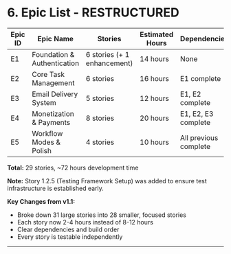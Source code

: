 # 6. Epic List - RESTRUCTURED

| Epic ID | Epic Name | Stories | Estimated Hours | Dependencies | Status |
|---------|-----------|---------|-----------------|--------------|--------|
| E1 | Foundation & Authentication | 6 stories (+ 1 enhancement) | 14 hours | None | ✅ **COMPLETE** |
| E2 | Core Task Management | 6 stories | 16 hours | E1 complete |
| E3 | Email Delivery System | 5 stories | 12 hours | E1, E2 complete |
| E4 | Monetization & Payments | 8 stories | 20 hours | E1, E2, E3 complete |
| E5 | Workflow Modes & Polish | 4 stories | 10 hours | All previous complete |

**Total:** 29 stories, ~72 hours development time

**Note:** Story 1.2.5 (Testing Framework Setup) was added to ensure test infrastructure is established early.

**Key Changes from v1.1:**
- Broke down 31 large stories into 28 smaller, focused stories
- Each story now 2-4 hours instead of 8-12 hours
- Clear dependencies and build order
- Every story is testable independently

---

